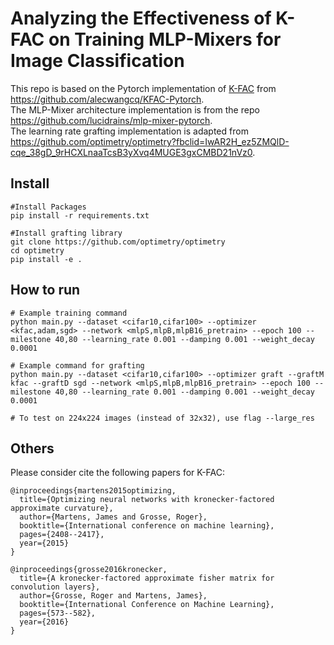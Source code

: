 # Analyzing the Effectiveness of K-FAC on Training MLP-Mixers for Image Classification
This repo is based on the Pytorch implementation of [K-FAC](https://arxiv.org/abs/1503.05671) from https://github.com/alecwangcq/KFAC-Pytorch.
<br>
The MLP-Mixer architecture implementation is from the repo https://github.com/lucidrains/mlp-mixer-pytorch.
<br>
The learning rate grafting implementation is adapted from https://github.com/optimetry/optimetry?fbclid=IwAR2H_ez5ZMQlD-cqe_38gD_9rHCXLnaaTcsB3yXvq4MUGE3gxCMBD21nVz0.

## Install
```
#Install Packages
pip install -r requirements.txt

#Install grafting library
git clone https://github.com/optimetry/optimetry
cd optimetry
pip install -e .
```

## How to run
```
# Example training command
python main.py --dataset <cifar10,cifar100> --optimizer <kfac,adam,sgd> --network <mlpS,mlpB,mlpB16_pretrain> --epoch 100 --milestone 40,80 --learning_rate 0.001 --damping 0.001 --weight_decay 0.0001

# Example command for grafting
python main.py --dataset <cifar10,cifar100> --optimizer graft --graftM kfac --graftD sgd --network <mlpS,mlpB,mlpB16_pretrain> --epoch 100 --milestone 40,80 --learning_rate 0.001 --damping 0.001 --weight_decay 0.0001

# To test on 224x224 images (instead of 32x32), use flag --large_res
```

## Others
Please consider cite the following papers for K-FAC:
```
@inproceedings{martens2015optimizing,
  title={Optimizing neural networks with kronecker-factored approximate curvature},
  author={Martens, James and Grosse, Roger},
  booktitle={International conference on machine learning},
  pages={2408--2417},
  year={2015}
}

@inproceedings{grosse2016kronecker,
  title={A kronecker-factored approximate fisher matrix for convolution layers},
  author={Grosse, Roger and Martens, James},
  booktitle={International Conference on Machine Learning},
  pages={573--582},
  year={2016}
}
```
